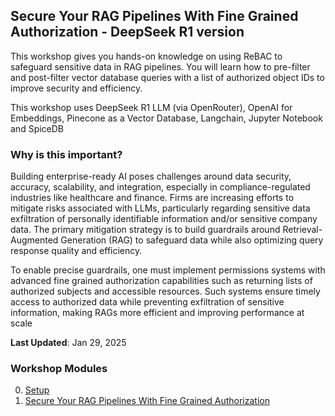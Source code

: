 ## Secure Your RAG Pipelines With Fine Grained Authorization - DeepSeek R1 version

This workshop gives you hands-on knowledge on using ReBAC to safeguard sensitive data in RAG pipelines. You will learn how to pre-filter and post-filter vector database queries with a list of authorized object IDs to improve security and efficiency. 

This workshop uses DeepSeek R1 LLM (via OpenRouter), OpenAI for Embeddings, Pinecone as a Vector Database, Langchain, Jupyter Notebook and SpiceDB

### Why is this important? 

Building enterprise-ready AI poses challenges around data security, accuracy, scalability, and integration, especially in compliance-regulated industries like healthcare and finance. Firms are increasing efforts to mitigate risks associated with LLMs, particularly regarding sensitive data exfiltration of personally identifiable information and/or sensitive company data. The primary mitigation strategy is to build guardrails around Retrieval-Augmented Generation (RAG) to safeguard data while also optimizing query response quality and efficiency. 

To enable precise guardrails, one must implement permissions systems with advanced fine grained authorization capabilities such as returning lists of authorized subjects and accessible resources. Such systems ensure timely access to authorized data while preventing exfiltration of sensitive information, making RAGs more efficient and improving performance at scale

**Last Updated**: Jan 29, 2025

### Workshop Modules

0. [Setup](https://github.com/authzed/workshops/blob/deepseek/secure-rag-pipelines/00-setup.md)
1. [Secure Your RAG Pipelines With Fine Grained Authorization](https://github.com/authzed/workshops/blob/deepseek/secure-rag-pipelines/01-rag.ipynb)
